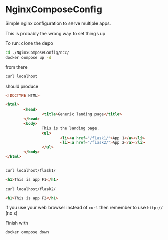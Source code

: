 # NginxComposeConfig
Simple nginx configuration to serve multiple apps. 

This is probably the wrong way to set things up

To run:
clone the depo


```bash
cd ./NginxComposeConfig/ncc/
docker compose up -d
```
from there
```bash
curl localhost
```

should produce
```html
<!DOCTYPE HTML>

<html>
        <head>
                <title>Generic landing page</title>
        </head>
        <body>
                This is the landing page.
                <ul>
                        <li><a href="/flask1/">App 1</a></li>
                        <li><a href="/flask2/">App 2</a></li>
                </ul>
        </body>
</html>
```

```bash

curl localhost/flask1/
```

```html
<h1>This is app F1</h1>
```

```bash
curl localhost/flask2/
```

```html
<h1>This is app F2</h1>
```

if you use your web browser instead of `curl` then remember to use `http://` (no s)

Finish with
```bash
docker compose down
```
